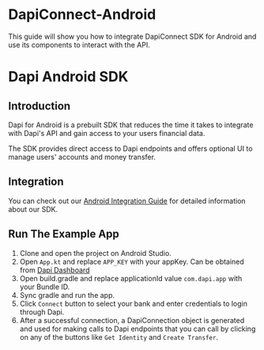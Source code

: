 # DapiConnect-Android
This guide will show you how to integrate DapiConnect SDK for Android and use its components to interact with the API.


# Dapi Android SDK

## Introduction

Dapi for Android is a prebuilt SDK that reduces the time it takes to integrate with Dapi's API and gain access to your users financial data.

The SDK provides direct access to Dapi endpoints and offers optional UI to manage users' accounts and money transfer.

## Integration

You can check out our [Android Integration Guide](https://docs.dapi.com/docs/android-sdk-installation) for detailed information about our SDK.

## Run The Example App

1. Clone and open the project on Android Studio.
2. Open `App.kt` and replace `APP_KEY` with your appKey. Can be obtained from [Dapi Dashboard](https://dashboard.cf.dapi.co/)
3. Open build.gradle and replace applicationId value `com.dapi.app` with your Bundle ID.
4. Sync gradle and run the app.
5. Click `Connect` button to select your bank and enter credentials to login through Dapi.
6. After a successful connection, a DapiConnection object is generated and used for making calls to Dapi endpoints that you can call by clicking on any of the buttons like `Get Identity` and `Create Transfer`.


